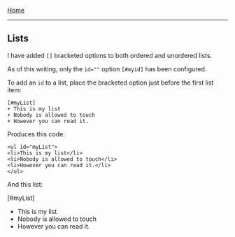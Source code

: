 [Home]

---

## Lists

I have added `[]` bracketed options to both ordered and unordered lists.

As of this writing, only the `id=""` option `[#myid]` has been configured.

To add an `id` to a list, place the bracketed option just before the first list
item:

~~~
[#myList]
+ This is my list
+ Nobody is allowed to touch
+ However you can read it.
~~~
Produces this code:
~~~
<ul id="myList">
<li>This is my list</li>
<li>Nobody is allowed to touch</li>
<li>However you can read it.</li>
</ul>
~~~
And this list:

[#myList]
+ This is my list
+ Nobody is allowed to touch
+ However you can read it.


[Home]:index.html

